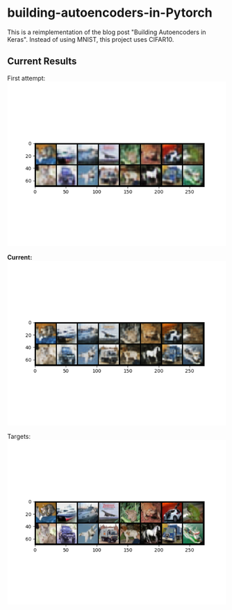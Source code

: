 # building-autoencoders-in-Pytorch
This is a reimplementation of the blog post "Building Autoencoders in Keras". Instead of using MNIST, this project uses CIFAR10.

## Current Results
First attempt:  
![decode](/weights/decoded_img.png)

**Current:**  
![decode](/weights/decoded_img2.png)

Targets:  
![decode](/weights/target.png)
